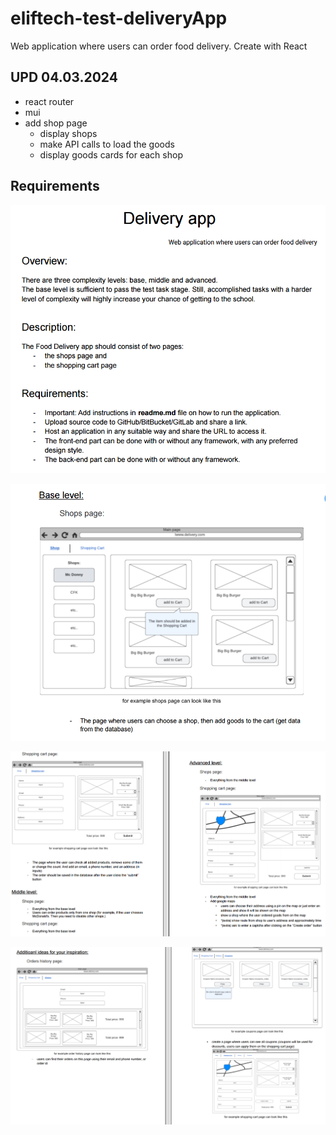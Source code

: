 # eliftech-test-deliveryApp

Web application where users can order food delivery. Create with React

## UPD 04.03.2024
+ react router
+ mui
+ add shop page
  + display shops
  + make API calls to load the goods
  + display goods cards for each shop

## Requirements

![Img1](./src/assets/readme/1a.png)

![Img2](./src/assets/readme/2a.png)

![Img3](./src/assets/readme/4a.png)

![Img4](./src/assets/readme/5a.png)